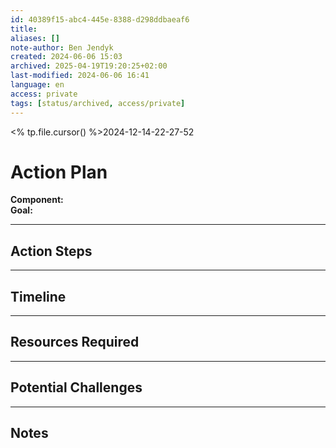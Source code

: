 ```yaml
---
id: 40389f15-abc4-445e-8388-d298ddbaeaf6
title:
aliases: []
note-author: Ben Jendyk
created: 2024-06-06 15:03
archived: 2025-04-19T19:20:25+02:00
last-modified: 2024-06-06 16:41
language: en
access: private
tags: [status/archived, access/private]
---
```


<% tp.file.cursor() %>2024-12-14-22-27-52

# Action Plan

**Component:**  
**Goal:**

--- 

## Action Steps

--- 

## Timeline

--- 

## Resources Required

--- 

## Potential Challenges

--- 

## Notes
